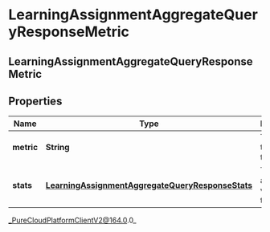 # LearningAssignmentAggregateQueryResponseMetric

## LearningAssignmentAggregateQueryResponseMetric

## Properties

|Name | Type | Description | Notes|
|------------ | ------------- | ------------- | -------------|
| **metric** | **String** | The metric this applies to | [optional] |
| **stats** | [**LearningAssignmentAggregateQueryResponseStats**](LearningAssignmentAggregateQueryResponseStats) | The aggregated values for this metric | [optional] |



_PureCloudPlatformClientV2@164.0.0_
